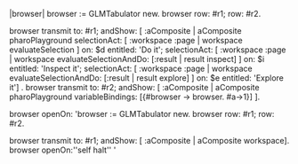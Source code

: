 |browser|browser := GLMTabulator new.browser row: #r1;  row: #r2. browser transmit to: #r1; andShow: [ :aComposite |	aComposite pharoPlayground		selectionAct: [ :workspace :page |				workspace evaluateSelection ]			on: $d			entitled: 'Do it';		selectionAct: [ :workspace :page |				workspace evaluateSelectionAndDo: [:result | result inspect] ]			on: $i			entitled: 'Inspect it';		selectionAct: [ :workspace :page |				workspace evaluateSelectionAndDo: [:result | result explore] ]			on: $e			entitled: 'Explore it'] .browser transmit to: #r2; andShow: [ :aComposite |	aComposite pharoPlayground		variableBindings: [{#browser -> browser. #a->1}] ].browser openOn: 'browser := GLMTabulator new.browser row: #r1; row: #r2.browser transmit to: #r1; andShow: [ :aComposite |	aComposite workspace].browser openOn:''self halt'' '